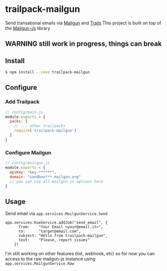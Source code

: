 # trailpack-mailgun
Send transational emails via [Mailgun](https://www.mailgun.com/) and [Trails](http://trailsjs.io)
This project is built on top of the [Mailgun-Js](https://github.com/bojand/mailgun-js) library

## WARNING still work in progress, things can break

## Install

```sh
$ npm install --save trailpack-mailgun
```

## Configure

### Add Trailpack
```js
// config/main.js
module.exports = {
  packs: [
    // ... other trailpacks
    require('trailpack-mailgun')
  ]
}
```

### Configure Mailgun

```js
// config/mailgun.js
module.exports = {
  apiKey: "key-******",
  domain: "sandbox***.mailgun.org"
  // you can use all mailgun-js options here
}
```

## Usage

Send email via `app.services.MailgunService.Send`

```
app.services.KueService.addJob("send_email", {
      from:    "Your Email <your@email.it>",
      to:      "target@email.com",
      subject: "Hello from trailpack-mailgun",
      text:    "Please, report issues"
    })
```

I'm still working on other features (list, webhook, etc) so for now you can access to the raw mailgun-js instance using
`app.services.MailgunService.Raw`

